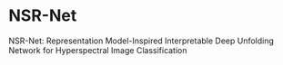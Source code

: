 # NSR-Net
NSR-Net: Representation Model-Inspired Interpretable Deep Unfolding Network for Hyperspectral Image Classification
